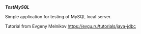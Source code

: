 ***TestMySQL***

Simple application for testing of MySQL local server.

Tutorial from Evgeny Melnikov
https://evgu.ru/tutorials/java-jdbc